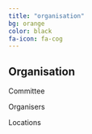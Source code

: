 ```yaml
---
title: "organisation"
bg: orange
color: black
fa-icon: fa-cog
---
```


## Organisation

Committee

Organisers

Locations
